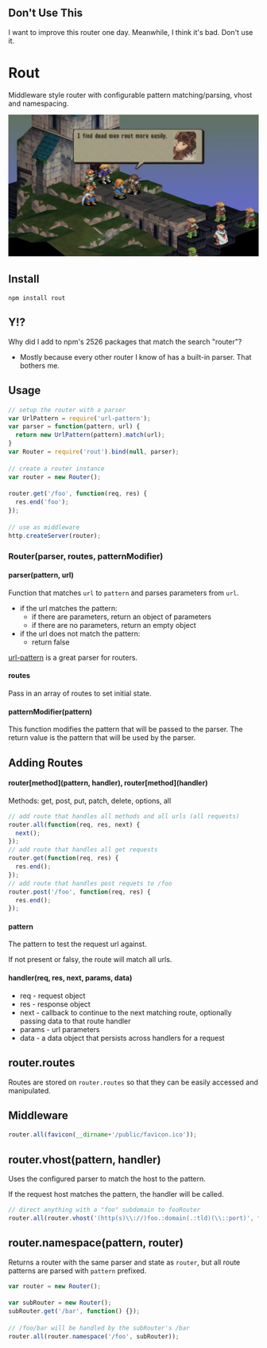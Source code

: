 ## Don't Use This

I want to improve this router one day. Meanwhile, I think it's bad. Don't use it.

# Rout

Middleware style router with configurable pattern matching/parsing, vhost and namespacing.

![Gaffgarion](https://raw.githubusercontent.com/m59peacemaker/node-rout/master/ff-tactics-rout.png "Gaffgarion")

## Install
```
npm install rout
```

## Y!?

Why did I add to npm's 2526 packages that match the search "router"?

- Mostly because every other router I know of has a built-in parser. That bothers me.

## Usage

```javascript
// setup the router with a parser
var UrlPattern = require('url-pattern');
var parser = function(pattern, url) {
  return new UrlPattern(pattern).match(url);
}
var Router = require('rout').bind(null, parser);

// create a router instance
var router = new Router();

router.get('/foo', function(req, res) {
  res.end('foo');
});

// use as middleware
http.createServer(router);
```

### Router(parser, routes, patternModifier)

#### parser(pattern, url)

Function that matches `url` to `pattern` and parses parameters from `url`.

- if the url matches the pattern:
  - if there are parameters, return an object of parameters
  - if there are no parameters, return an empty object
- if the url does not match the pattern:
  - return false

[url-pattern](https://www.npmjs.com/package/url-pattern) is a great parser for routers.

#### routes

Pass in an array of routes to set initial state.

#### patternModifier(pattern)

This function modifies the pattern that will be passed to the parser. The return value is the pattern that will be used by the parser.

## Adding Routes

#### router\[method](pattern, handler), router\[method](handler)

Methods: get, post, put, patch, delete, options, all

```javascript
// add route that handles all methods and all urls (all requests)
router.all(function(req, res, next) {
  next();
});
// add route that handles all get requests
router.get(function(req, res) {
  res.end();
});
// add route that handles post requets to /foo
router.post('/foo', function(req, res) {
  res.end();
});
```

#### pattern

The pattern to test the request url against.

If not present or falsy, the route will match all urls.

#### handler(req, res, next, params, data)

- req    - request object
- res    - response object
- next   - callback to continue to the next matching route, optionally passing data to that route handler
- params - url parameters
- data   - a data object that persists across handlers for a request

## router.routes

Routes are stored on `router.routes` so that they can be easily accessed and manipulated.

## Middleware

```javascript
router.all(favicon(__dirname+'/public/favicon.ico'));
```

## router.vhost(pattern, handler)

Uses the configured parser to match the host to the pattern.

If the request host matches the pattern, the handler will be called.

```javascript
// direct anything with a "foo" subdomain to fooRouter
router.all(router.vhost('(http(s)\\://)foo.:domain(.:tld)(\\::port)', fooRouter));
```

## router.namespace(pattern, router)

Returns a router with the same parser and state as `router`, but all route patterns are parsed with `pattern` prefixed.

```javascript
var router = new Router();

var subRouter = new Router();
subRouter.get('/bar', function() {});

// /foo/bar will be handled by the subRouter's /bar
router.all(router.namespace('/foo', subRouter));
```
